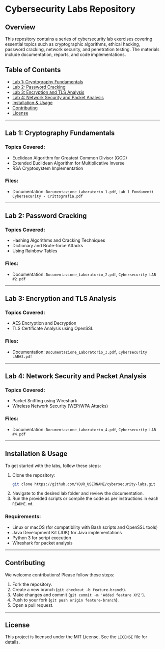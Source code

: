 # Cybersecurity Labs Repository

## Overview
This repository contains a series of cybersecurity lab exercises covering essential topics such as cryptographic algorithms, ethical hacking, password cracking, network security, and penetration testing. The materials include documentation, reports, and code implementations.

## Table of Contents
- [Lab 1: Cryptography Fundamentals](#lab-1-cryptography-fundamentals)
- [Lab 2: Password Cracking](#lab-2-password-cracking)
- [Lab 3: Encryption and TLS Analysis](#lab-3-encryption-and-tls-analysis)
- [Lab 4: Network Security and Packet Analysis](#lab-4-network-security-and-packet-analysis)
- [Installation & Usage](#installation--usage)
- [Contributing](#contributing)
- [License](#license)

---

## Lab 1: Cryptography Fundamentals
### Topics Covered:
- Euclidean Algorithm for Greatest Common Divisor (GCD)
- Extended Euclidean Algorithm for Multiplicative Inverse
- RSA Cryptosystem Implementation

### Files:
- Documentation: `Documentazione_Laboratorio_1.pdf`, `Lab 1 Fondamenti Cybersecurity - Crittografia.pdf`

---

## Lab 2: Password Cracking
### Topics Covered:
- Hashing Algorithms and Cracking Techniques
- Dictionary and Brute-force Attacks
- Using Rainbow Tables

### Files:
- Documentation: `Documentazione_Laboratorio_2.pdf`, `Cybersecurity LAB #2.pdf`

---

## Lab 3: Encryption and TLS Analysis
### Topics Covered:
- AES Encryption and Decryption
- TLS Certificate Analysis using OpenSSL

### Files:
- Documentation: `Documentazione_Laboratorio_3.pdf`, `Cybersecurity LAB#3.pdf`

---

## Lab 4: Network Security and Packet Analysis
### Topics Covered:
- Packet Sniffing using Wireshark
- Wireless Network Security (WEP/WPA Attacks)

### Files:
- Documentation: `Documentazione_Laboratorio_4.pdf`, `Cybersecurity LAB #4.pdf`

---

## Installation & Usage
To get started with the labs, follow these steps:

1. Clone the repository:
   ```bash
   git clone https://github.com/YOUR_USERNAME/cybersecurity-labs.git
   ```
2. Navigate to the desired lab folder and review the documentation.
3. Run the provided scripts or compile the code as per instructions in each `README.md`.

### Requirements:
- Linux or macOS (for compatibility with Bash scripts and OpenSSL tools)
- Java Development Kit (JDK) for Java implementations
- Python 3 for script execution
- Wireshark for packet analysis

---

## Contributing
We welcome contributions! Please follow these steps:
1. Fork the repository.
2. Create a new branch (`git checkout -b feature-branch`).
3. Make changes and commit (`git commit -m 'Added feature XYZ'`).
4. Push to your fork (`git push origin feature-branch`).
5. Open a pull request.

---

## License
This project is licensed under the MIT License. See the `LICENSE` file for details.

